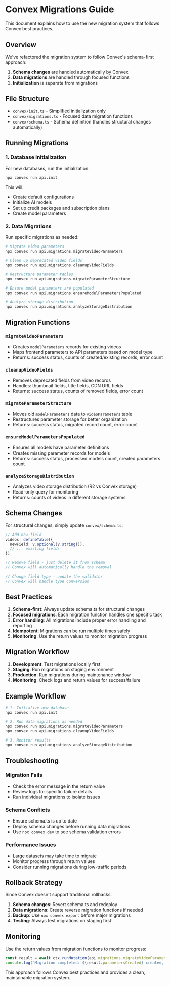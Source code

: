 # Convex Migrations Guide

This document explains how to use the new migration system that follows Convex best practices.

## Overview

We've refactored the migration system to follow Convex's schema-first approach:

1. **Schema changes** are handled automatically by Convex
2. **Data migrations** are handled through focused functions
3. **Initialization** is separate from migrations

## File Structure

- `convex/init.ts` - Simplified initialization only
- `convex/migrations.ts` - Focused data migration functions
- `convex/schema.ts` - Schema definition (handles structural changes automatically)

## Running Migrations

### 1. Database Initialization

For new databases, run the initialization:

```bash
npx convex run api.init
```

This will:
- Create default configurations
- Initialize AI models
- Set up credit packages and subscription plans
- Create model parameters

### 2. Data Migrations

Run specific migrations as needed:

```bash
# Migrate video parameters
npx convex run api.migrations.migrateVideoParameters

# Clean up deprecated video fields
npx convex run api.migrations.cleanupVideoFields

# Restructure parameter tables
npx convex run api.migrations.migrateParameterStructure

# Ensure model parameters are populated
npx convex run api.migrations.ensureModelParametersPopulated

# Analyze storage distribution
npx convex run api.migrations.analyzeStorageDistribution
```

## Migration Functions

### `migrateVideoParameters`
- Creates `modelParameters` records for existing videos
- Maps frontend parameters to API parameters based on model type
- Returns: success status, counts of created/existing records, error count

### `cleanupVideoFields`
- Removes deprecated fields from video records
- Handles: thumbnail fields, title fields, CDN URL fields
- Returns: success status, counts of removed fields, error count

### `migrateParameterStructure`
- Moves old `modelParameters` data to `videoParameters` table
- Restructures parameter storage for better organization
- Returns: success status, migrated record count, error count

### `ensureModelParametersPopulated`
- Ensures all models have parameter definitions
- Creates missing parameter records for models
- Returns: success status, processed models count, created parameters count

### `analyzeStorageDistribution`
- Analyzes video storage distribution (R2 vs Convex storage)
- Read-only query for monitoring
- Returns: counts of videos in different storage systems

## Schema Changes

For structural changes, simply update `convex/schema.ts`:

```typescript
// Add new field
videos: defineTable({
  newField: v.optional(v.string()),
  // ... existing fields
})

// Remove field - just delete it from schema
// Convex will automatically handle the removal

// Change field type - update the validator
// Convex will handle type conversion
```

## Best Practices

1. **Schema-first**: Always update schema.ts for structural changes
2. **Focused migrations**: Each migration function handles one specific task
3. **Error handling**: All migrations include proper error handling and reporting
4. **Idempotent**: Migrations can be run multiple times safely
5. **Monitoring**: Use the return values to monitor migration progress

## Migration Workflow

1. **Development**: Test migrations locally first
2. **Staging**: Run migrations on staging environment
3. **Production**: Run migrations during maintenance window
4. **Monitoring**: Check logs and return values for success/failure

## Example Workflow

```bash
# 1. Initialize new database
npx convex run api.init

# 2. Run data migrations as needed
npx convex run api.migrations.migrateVideoParameters
npx convex run api.migrations.cleanupVideoFields

# 3. Monitor results
npx convex run api.migrations.analyzeStorageDistribution
```

## Troubleshooting

### Migration Fails
- Check the error message in the return value
- Review logs for specific failure details
- Run individual migrations to isolate issues

### Schema Conflicts
- Ensure schema.ts is up to date
- Deploy schema changes before running data migrations
- Use `npx convex dev` to see schema validation errors

### Performance Issues
- Large datasets may take time to migrate
- Monitor progress through return values
- Consider running migrations during low-traffic periods

## Rollback Strategy

Since Convex doesn't support traditional rollbacks:

1. **Schema changes**: Revert schema.ts and redeploy
2. **Data migrations**: Create reverse migration functions if needed
3. **Backup**: Use `npx convex export` before major migrations
4. **Testing**: Always test migrations on staging first

## Monitoring

Use the return values from migration functions to monitor progress:

```typescript
const result = await ctx.runMutation(api.migrations.migrateVideoParameters, {});
console.log(`Migration completed: ${result.parametersCreated} created, ${result.errors} errors`);
```

This approach follows Convex best practices and provides a clean, maintainable migration system. 